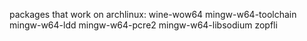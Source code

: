 packages that work on archlinux:
wine-wow64 mingw-w64-toolchain mingw-w64-ldd mingw-w64-pcre2 mingw-w64-libsodium zopfli
